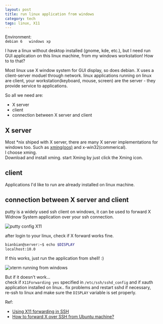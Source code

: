 ```yaml
---
layout: post
title: run linux application from windows
category: tech
tags: linux, X11
---
```

Environment:  
``debian 6  
windows xp``

I have a linux without desktop installed (gnome, kde, etc.), but I need run GUI application on this linux machine, from my windows workstation! How to to that?

Most linux use X window system for GUI display, so does debian. X uses a client-server moduel through network. linux applications running on linux are client, your workstation(keyboard, mouse, screen) are the server - they provide service to applications.

So all we need are:
* X server
* client
* connection between X server and client

## X server
Most \*nix shiped with X server, there are many X server implementations for windows too. Such as [xming(oos)](http://sourceforge.net/projects/xming/) and x-win32(commerical).  
I choose xming.  
Download and install xming. start Xming by just click the Xming icon.
## client
Applications I'd like to run are already installed on linux machine.
## connection between X server and client
putty is a widely used ssh client on windows, it can be used to forward X Widnow System application over your ssh connection.

![putty config X11](http://img.bianbian.me/blog/201209/putty-config-x11.png)  

after login to your linux, check if X forward works fine.  
````bash
bianbian@server:~$ echo $DISPLAY
localhost:10.0
````  
If this works, just run the application from shell! :)  

![xterm running from windows](http://img.bianbian.me/blog/201209/xterm-running-from-windows.png)

But if it doesn't work...  
check if ``X11Forwarding yes`` specified in ``/etc/ssh/sshd_config`` and if xauth application installed on linux.. fix problems and restart sshd if necessary, re-ssh to linux and make sure the ``DISPLAY`` variable is set properly.

Ref:
* [Using X11 forwarding in SSH](http://the.earth.li/~sgtatham/putty/0.62/htmldoc/Chapter3.html#using-x-forwarding)
* [How to forward X over SSH from Ubuntu machine?](http://unix.stackexchange.com/questions/12755/how-to-forward-x-over-ssh-from-ubuntu-machine)
